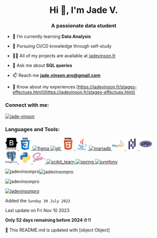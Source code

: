 

<h1 align="center">Hi 👋, I'm Jade V.</h1>
<h3 align="center">A passionate data student  </h3>

- 🌱 I’m currently learning **Data Analysis**

- 📖 Pursuing CI/CD knowledge through self-study

- 👨‍💻 All of my projects are available at [jadevinson.fr](jadevinson.fr)

- 💬 Ask me about **SQL queries**

- 📫 Reach me **jade.vinson.pro@gmail.com**

- 📄 Know about my experiences [https://jadevinson.fr/stages-effectues.html](https://jadevinson.fr/stages-effectues.html)

<h3 align="left">Connect with me:</h3>
<p align="left">
<a href="https://linkedin.com/in/jade-vinson" target="blank"><img align="center" src="https://raw.githubusercontent.com/rahuldkjain/github-profile-readme-generator/master/src/images/icons/Social/linked-in-alt.svg" alt="jade-vinson" height="30" width="40" /></a>
</p>

<h3 align="left">Languages and Tools:</h3>
<p align="left"> <a href="https://getbootstrap.com" target="_blank" rel="noreferrer"> <img src="https://raw.githubusercontent.com/devicons/devicon/master/icons/bootstrap/bootstrap-plain-wordmark.svg" alt="bootstrap" width="40" height="40"/> </a> <a href="https://www.w3schools.com/css/" target="_blank" rel="noreferrer"> <img src="https://raw.githubusercontent.com/devicons/devicon/master/icons/css3/css3-original-wordmark.svg" alt="css3" width="40" height="40"/> </a> <a href="https://www.figma.com/" target="_blank" rel="noreferrer"> <img src="https://www.vectorlogo.zone/logos/figma/figma-icon.svg" alt="figma" width="40" height="40"/> </a> <a href="https://git-scm.com/" target="_blank" rel="noreferrer"> <img src="https://www.vectorlogo.zone/logos/git-scm/git-scm-icon.svg" alt="git" width="40" height="40"/> </a> <a href="https://www.w3.org/html/" target="_blank" rel="noreferrer"> <img src="https://raw.githubusercontent.com/devicons/devicon/master/icons/html5/html5-original-wordmark.svg" alt="html5" width="40" height="40"/> </a> <a href="https://www.java.com" target="_blank" rel="noreferrer"> <img src="https://raw.githubusercontent.com/devicons/devicon/master/icons/java/java-original.svg" alt="java" width="40" height="40"/> </a> <a href="https://mariadb.org/" target="_blank" rel="noreferrer"> <img src="https://www.vectorlogo.zone/logos/mariadb/mariadb-icon.svg" alt="mariadb" width="40" height="40"/> </a> <a href="https://www.mysql.com/" target="_blank" rel="noreferrer"> <img src="https://raw.githubusercontent.com/devicons/devicon/master/icons/mysql/mysql-original-wordmark.svg" alt="mysql" width="40" height="40"/> </a> <a href="https://pandas.pydata.org/" target="_blank" rel="noreferrer"> <img src="https://raw.githubusercontent.com/devicons/devicon/2ae2a900d2f041da66e950e4d48052658d850630/icons/pandas/pandas-original.svg" alt="pandas" width="40" height="40"/> </a> <a href="https://www.php.net" target="_blank" rel="noreferrer"> <img src="https://raw.githubusercontent.com/devicons/devicon/master/icons/php/php-original.svg" alt="php" width="40" height="40"/> </a> <a href="https://www.postgresql.org" target="_blank" rel="noreferrer"> <img src="https://raw.githubusercontent.com/devicons/devicon/master/icons/postgresql/postgresql-original-wordmark.svg" alt="postgresql" width="40" height="40"/> </a> <a href="https://www.python.org" target="_blank" rel="noreferrer"> <img src="https://raw.githubusercontent.com/devicons/devicon/master/icons/python/python-original.svg" alt="python" width="40" height="40"/> </a> <a href="https://sass-lang.com" target="_blank" rel="noreferrer"> <img src="https://raw.githubusercontent.com/devicons/devicon/master/icons/sass/sass-original.svg" alt="sass" width="40" height="40"/> </a> <a href="https://scikit-learn.org/" target="_blank" rel="noreferrer"> <img src="https://upload.wikimedia.org/wikipedia/commons/0/05/Scikit_learn_logo_small.svg" alt="scikit_learn" width="40" height="40"/> </a> <a href="https://spring.io/" target="_blank" rel="noreferrer"> <img src="https://www.vectorlogo.zone/logos/springio/springio-icon.svg" alt="spring" width="40" height="40"/> </a> <a href="https://symfony.com" target="_blank" rel="noreferrer"> <img src="https://symfony.com/logos/symfony_black_03.svg" alt="symfony" width="40" height="40"/> </a> </p>

<p><img align="left" src="https://github-readme-stats.vercel.app/api/top-langs?username=jadevinsonpro&show_icons=true&locale=en&layout=compact" alt="jadevinsonpro" /></p>

<!---
<p>&nbsp;<img align="center" src="https://github-readme-stats.vercel.app/api?username=jadevinsonpro&show_icons=true&locale=en" alt="jadevinsonpro" /></p>
--->
<p><img align="center" src="https://github-readme-streak-stats.herokuapp.com/?user=jadevinsonpro&" alt="jadevinsonpro" /></p>

<!---
### Visitor count
<img src="https://profile-counter.glitch.me/JadeVinsonPro/count.svg" />
--->

<p align="left"> <img src="https://komarev.com/ghpvc/?username=jadevinsonpro&label=Profile%20views&color=0e75b6&style=flat" alt="jadevinsonpro" /> </p>
<!---
[![An image of @jadevinsonpro's Holopin badges, which is a link to view their full Holopin profile](https://holopin.me/jadevinsonpro)](https://holopin.io/@jadevinsonpro)
--->

<p align="left"> <a href="https://github.com/ryo-ma/github-profile-trophy"><img src="https://github-profile-trophy.vercel.app/?username=jadevinsonpro" alt="jadevinsonpro" /></a> </p>


Added the `Sunday 30 July 2023`

Last update on Fri Nov 10 2023

**Only 52 days remaining before 2024 ⏱ !!** 

🤖 This README.md is updated with [object Object]️
